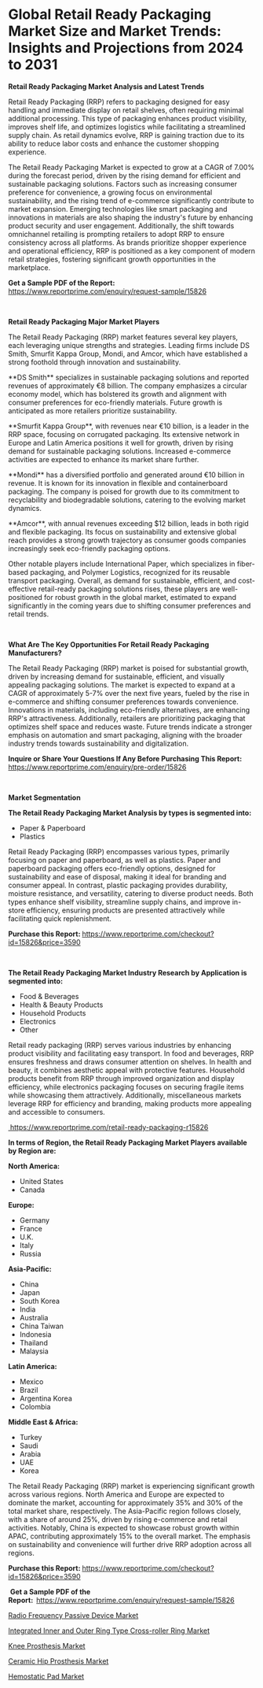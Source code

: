 <p><h1>Global Retail Ready Packaging Market Size and Market Trends: Insights and Projections from 2024 to 2031</h1></p><p><strong>Retail Ready Packaging Market Analysis and Latest Trends</strong></p>
<p><p>Retail Ready Packaging (RRP) refers to packaging designed for easy handling and immediate display on retail shelves, often requiring minimal additional processing. This type of packaging enhances product visibility, improves shelf life, and optimizes logistics while facilitating a streamlined supply chain. As retail dynamics evolve, RRP is gaining traction due to its ability to reduce labor costs and enhance the customer shopping experience.</p><p>The Retail Ready Packaging Market is expected to grow at a CAGR of 7.00% during the forecast period, driven by the rising demand for efficient and sustainable packaging solutions. Factors such as increasing consumer preference for convenience, a growing focus on environmental sustainability, and the rising trend of e-commerce significantly contribute to market expansion. Emerging technologies like smart packaging and innovations in materials are also shaping the industry's future by enhancing product security and user engagement. Additionally, the shift towards omnichannel retailing is prompting retailers to adopt RRP to ensure consistency across all platforms. As brands prioritize shopper experience and operational efficiency, RRP is positioned as a key component of modern retail strategies, fostering significant growth opportunities in the marketplace.</p></p>
<p><strong>Get a Sample PDF of the Report:&nbsp;</strong> <a href="https://www.reportprime.com/enquiry/request-sample/15826?utm_campaign=100&utm_medium=2&utm_source=Github&utm_content=ia&utm_term=30112024&utm_id=retail-ready-packaging">https://www.reportprime.com/enquiry/request-sample/15826</a></p>
<p>&nbsp;</p>
<p><strong>Retail Ready Packaging Major Market Players</strong></p>
<p><p>The Retail Ready Packaging (RRP) market features several key players, each leveraging unique strengths and strategies. Leading firms include DS Smith, Smurfit Kappa Group, Mondi, and Amcor, which have established a strong foothold through innovation and sustainability.</p><p>**DS Smith** specializes in sustainable packaging solutions and reported revenues of approximately €8 billion. The company emphasizes a circular economy model, which has bolstered its growth and alignment with consumer preferences for eco-friendly materials. Future growth is anticipated as more retailers prioritize sustainability.</p><p>**Smurfit Kappa Group**, with revenues near €10 billion, is a leader in the RRP space, focusing on corrugated packaging. Its extensive network in Europe and Latin America positions it well for growth, driven by rising demand for sustainable packaging solutions. Increased e-commerce activities are expected to enhance its market share further.</p><p>**Mondi** has a diversified portfolio and generated around €10 billion in revenue. It is known for its innovation in flexible and containerboard packaging. The company is poised for growth due to its commitment to recyclability and biodegradable solutions, catering to the evolving market dynamics.</p><p>**Amcor**, with annual revenues exceeding $12 billion, leads in both rigid and flexible packaging. Its focus on sustainability and extensive global reach provides a strong growth trajectory as consumer goods companies increasingly seek eco-friendly packaging options.</p><p>Other notable players include International Paper, which specializes in fiber-based packaging, and Polymer Logistics, recognized for its reusable transport packaging. Overall, as demand for sustainable, efficient, and cost-effective retail-ready packaging solutions rises, these players are well-positioned for robust growth in the global market, estimated to expand significantly in the coming years due to shifting consumer preferences and retail trends.</p></p>
<p>&nbsp;</p>
<p><strong>What Are The Key Opportunities For Retail Ready Packaging Manufacturers?</strong></p>
<p><p>The Retail Ready Packaging (RRP) market is poised for substantial growth, driven by increasing demand for sustainable, efficient, and visually appealing packaging solutions. The market is expected to expand at a CAGR of approximately 5-7% over the next five years, fueled by the rise in e-commerce and shifting consumer preferences towards convenience. Innovations in materials, including eco-friendly alternatives, are enhancing RRP's attractiveness. Additionally, retailers are prioritizing packaging that optimizes shelf space and reduces waste. Future trends indicate a stronger emphasis on automation and smart packaging, aligning with the broader industry trends towards sustainability and digitalization.</p></p>
<p><strong>Inquire or Share Your Questions If Any Before Purchasing This Report:</strong> <a href="https://www.reportprime.com/enquiry/pre-order/15826?utm_campaign=100&utm_medium=2&utm_source=Github&utm_content=ia&utm_term=30112024&utm_id=retail-ready-packaging">https://www.reportprime.com/enquiry/pre-order/15826</a></p>
<p>&nbsp;</p>
<p><strong>Market Segmentation</strong></p>
<p><strong>The Retail Ready Packaging Market Analysis by types is segmented into:</strong></p>
<p><ul><li>Paper & Paperboard</li><li>Plastics</li></ul></p>
<p><p>Retail Ready Packaging (RRP) encompasses various types, primarily focusing on paper and paperboard, as well as plastics. Paper and paperboard packaging offers eco-friendly options, designed for sustainability and ease of disposal, making it ideal for branding and consumer appeal. In contrast, plastic packaging provides durability, moisture resistance, and versatility, catering to diverse product needs. Both types enhance shelf visibility, streamline supply chains, and improve in-store efficiency, ensuring products are presented attractively while facilitating quick replenishment.</p></p>
<p><strong>Purchase this Report:&nbsp;</strong><a href="https://www.reportprime.com/checkout?id=15826&price=3590&utm_campaign=100&utm_medium=2&utm_source=Github&utm_content=ia&utm_term=30112024&utm_id=retail-ready-packaging">https://www.reportprime.com/checkout?id=15826&price=3590</a></p>
<p>&nbsp;</p>
<p><strong>The Retail Ready Packaging Market Industry Research by Application is segmented into:</strong></p>
<p><ul><li>Food & Beverages</li><li>Health & Beauty Products</li><li>Household Products</li><li>Electronics</li><li>Other</li></ul></p>
<p><p>Retail ready packaging (RRP) serves various industries by enhancing product visibility and facilitating easy transport. In food and beverages, RRP ensures freshness and draws consumer attention on shelves. In health and beauty, it combines aesthetic appeal with protective features. Household products benefit from RRP through improved organization and display efficiency, while electronics packaging focuses on securing fragile items while showcasing them attractively. Additionally, miscellaneous markets leverage RRP for efficiency and branding, making products more appealing and accessible to consumers.</p></p>
<p><a href="https://www.reportprime.com/retail-ready-packaging-r15826?utm_campaign=100&utm_medium=2&utm_source=Github&utm_content=ia&utm_term=30112024&utm_id=retail-ready-packaging">&nbsp;https://www.reportprime.com/retail-ready-packaging-r15826</a></p>
<p><strong>In terms of Region, the Retail Ready Packaging Market Players available by Region are:</strong></p>
<p>
    <p> <strong> North America: </strong>
        <ul>
            <li>United States</li>
            <li>Canada</li>
        </ul>
        </p> 
    <p> <strong> Europe: </strong>
        <ul>
            <li>Germany</li>
            <li>France</li>
            <li>U.K.</li>
            <li>Italy</li>
            <li>Russia</li>
        </ul>
        </p> 
    <p> <strong> Asia-Pacific: </strong>
        <ul>
            <li>China</li>
            <li>Japan</li>
            <li>South Korea</li>
            <li>India</li>
            <li>Australia</li>
            <li>China Taiwan</li>
            <li>Indonesia</li>
            <li>Thailand</li>
            <li>Malaysia</li>
        </ul>
        </p> 
    <p> <strong> Latin America: </strong>
        <ul>
            <li>Mexico</li>
            <li>Brazil</li>
            <li>Argentina Korea</li>
            <li>Colombia</li>
        </ul>
        </p> 
    <p> <strong> Middle East & Africa: </strong>
        <ul>
            <li>Turkey</li>
            <li>Saudi</li>
            <li>Arabia</li>
            <li>UAE</li>
            <li>Korea</li>
        </ul>
    </p>
    </p>
<p><p>The Retail Ready Packaging (RRP) market is experiencing significant growth across various regions. North America and Europe are expected to dominate the market, accounting for approximately 35% and 30% of the total market share, respectively. The Asia-Pacific region follows closely, with a share of around 25%, driven by rising e-commerce and retail activities. Notably, China is expected to showcase robust growth within APAC, contributing approximately 15% to the overall market. The emphasis on sustainability and convenience will further drive RRP adoption across all regions.</p></p>
<p><strong>Purchase this Report: </strong><a href="https://www.reportprime.com/checkout?id=15826&price=3590&utm_campaign=100&utm_medium=2&utm_source=Github&utm_content=ia&utm_term=30112024&utm_id=retail-ready-packaging">https://www.reportprime.com/checkout?id=15826&price=3590</a></p>
<p>&nbsp;<strong>Get a Sample PDF of the Report:&nbsp;&nbsp;</strong><a href="https://www.reportprime.com/enquiry/request-sample/15826?utm_campaign=100&utm_medium=2&utm_source=Github&utm_content=ia&utm_term=30112024&utm_id=retail-ready-packaging">https://www.reportprime.com/enquiry/request-sample/15826</a></p>
<p><strong></strong></p>
<p><p><a href="https://issuu.com/reportprime-2/docs/radio-frequency-passive-device-market-size-2030.pp?utm_campaign=100&utm_medium=2&utm_source=Github&utm_content=ia&utm_term=30112024&utm_id=retail-ready-packaging">Radio Frequency Passive Device Market</a></p><p><a href="https://issuu.com/reportprime-2/docs/integrated-inner-and-outer-ring-type-cross-roller-?utm_campaign=100&utm_medium=2&utm_source=Github&utm_content=ia&utm_term=30112024&utm_id=retail-ready-packaging">Integrated Inner and Outer Ring Type Cross-roller Ring Market</a></p><p><a href="https://www.linkedin.com/pulse/sustainability-trends-knee-prosthesis-industry-market-5rmie?utm_campaign=100&utm_medium=2&utm_source=Github&utm_content=ia&utm_term=30112024&utm_id=retail-ready-packaging">Knee Prosthesis Market</a></p><p><a href="https://www.linkedin.com/pulse/ceramic-hip-prosthesis-market-analysis-anticipated-dlqoe?utm_campaign=100&utm_medium=2&utm_source=Github&utm_content=ia&utm_term=30112024&utm_id=retail-ready-packaging">Ceramic Hip Prosthesis Market</a></p><p><a href="https://www.linkedin.com/pulse/hemostatic-pad-market-taking-off-growth-factors-projected-108-txpkc?utm_campaign=100&utm_medium=2&utm_source=Github&utm_content=ia&utm_term=30112024&utm_id=retail-ready-packaging">Hemostatic Pad Market</a></p></p>